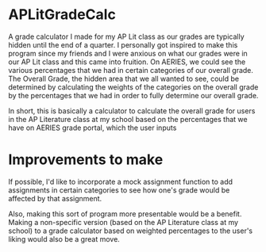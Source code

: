 # APLitGradeCalc
A grade calculator I made for my AP Lit class as our grades are typically hidden until the end of a quarter.
I personally got inspired to make this program since my friends and I were anxious on what our grades were in our AP Lit class and this came into fruition.
On AERIES, we could see the various percentages that we had in certain categories of our overall grade.
The Overall Grade, the hidden area that we all wanted to see, could be determined by calculating the weights of the categories on the overall grade by the percentages that we had in order to fully determine our overall grade.

In short, this is basically a calculator to calculate the overall grade for users in the AP Literature class at my school based on the percentages that we have on AERIES grade portal, which the user inputs 

# Improvements to make
If possible, I'd like to incorporate a mock assignment function to add assignments in certain categories to see how one's grade would be affected by that assignment.

Also, making this sort of program more presentable would be a benefit.
Making a non-specific version (based on the AP Literature class at my school) to a grade calculator based on weighted percentages to the user's liking would also be a great move.
